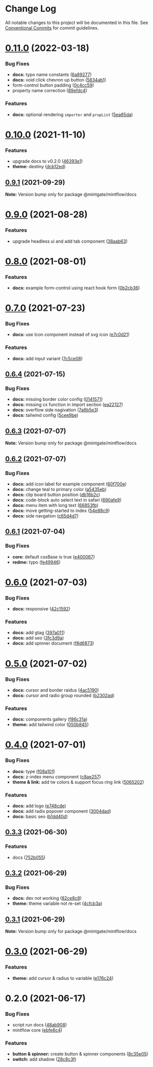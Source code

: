 # Change Log

All notable changes to this project will be documented in this file.
See [Conventional Commits](https://conventionalcommits.org) for commit guidelines.

# [0.11.0](https://github.com/vechai/mintflow/compare/@mintgate/mintflow/docs@0.10.0...@mintgate/mintflow/docs@0.11.0) (2022-03-18)


### Bug Fixes

* **docs:** typo name constants ([6a89277](https://github.com/vechai/mintflow/commit/6a89277ba7587700980f4caaa640d6972349e06f))
* **docs:** void click chevron up button ([5834ab1](https://github.com/vechai/mintflow/commit/5834ab122f2b2171b2cb33b63549976a205f9987))
* form-control button padding ([0c4cc59](https://github.com/vechai/mintflow/commit/0c4cc595045740bef614f5631d9a320b9f9ef8d5))
* property name correction ([89efdc4](https://github.com/vechai/mintflow/commit/89efdc48b13ab928e2ceaa1ad0dd57f8ae1ea72e))


### Features

* **docs:** optional rendering `importer` and `propList` ([5ea65da](https://github.com/vechai/mintflow/commit/5ea65dac6cbd9e5144aaa81030873f28ba82b472))





# [0.10.0](https://github.com/vechai/mintflow/compare/@mintgate/mintflow/docs@0.9.1...@mintgate/mintflow/docs@0.10.0) (2021-11-10)


### Features

* upgrade docs to v0.2.0 ([46393e1](https://github.com/vechai/mintflow/commit/46393e1c7a91b9562b89fe49680f3c3698fb37b9))
* **theme:** destiny ([dcb12ed](https://github.com/vechai/mintflow/commit/dcb12ed6082c9dce591bfbb598d9121ef3ab0821))





## [0.9.1](https://github.com/vechai/mintflow/compare/@mintgate/mintflow/docs@0.9.0...@mintgate/mintflow/docs@0.9.1) (2021-09-29)

**Note:** Version bump only for package @mintgate/mintflow/docs





# [0.9.0](https://github.com/vechai/mintflow/compare/@mintgate/mintflow/docs@0.8.0...@mintgate/mintflow/docs@0.9.0) (2021-08-28)


### Features

* upgrade headless ui and add tab component ([38aab63](https://github.com/vechai/mintflow/commit/38aab6312005938f674c0026d0992c57034b2bfc))





# [0.8.0](https://github.com/vechai/mintflow/compare/@mintgate/mintflow/docs@0.7.0...@mintgate/mintflow/docs@0.8.0) (2021-08-01)


### Features

* **docs:** example form-control using react hook form ([0b2cb36](https://github.com/vechai/mintflow/commit/0b2cb367f4ce39f2e33dc1b26d5e234e9e1e76cd))





# [0.7.0](https://github.com/vechai/mintflow/compare/@mintgate/mintflow/docs@0.6.4...@mintgate/mintflow/docs@0.7.0) (2021-07-23)


### Bug Fixes

* **docs:** use Icon component instead of svg icon ([e7c0d21](https://github.com/vechai/mintflow/commit/e7c0d21d2999338a4e621bdd7d0e80e2ca7ab725))


### Features

* **docs:** add input variant ([7c5ce08](https://github.com/vechai/mintflow/commit/7c5ce08a83c2df3b30f0322a4fd2505b1e704b7e))





## [0.6.4](https://github.com/vechai/mintflow/compare/@mintgate/mintflow/docs@0.6.3...@mintgate/mintflow/docs@0.6.4) (2021-07-15)


### Bug Fixes

* **docs:** missing border color config ([0141571](https://github.com/vechai/mintflow/commit/0141571d396c0a7a422263b979a74e7e8555676e))
* **docs:** missing cx function in import section ([ea22127](https://github.com/vechai/mintflow/commit/ea221279328e0f96fbeefb908a772bf09dfb0140))
* **docs:** overflow side nagivation ([7a6b5e3](https://github.com/vechai/mintflow/commit/7a6b5e3f6021c6140cea10eba3b489ba224045ba))
* **docs:** tailwind config ([5cee9be](https://github.com/vechai/mintflow/commit/5cee9be973ee373f6ac0b88e2a000431bd26b735))





## [0.6.3](https://github.com/vechai/mintflow/compare/@mintgate/mintflow/docs@0.6.2...@mintgate/mintflow/docs@0.6.3) (2021-07-07)

**Note:** Version bump only for package @mintgate/mintflow/docs





## [0.6.2](https://github.com/vechai/mintflow/compare/@mintgate/mintflow/docs@0.6.1...@mintgate/mintflow/docs@0.6.2) (2021-07-07)


### Bug Fixes

* **docs:** add icon label for example component ([60f700e](https://github.com/vechai/mintflow/commit/60f700e93082d491ef8aacd7ca0159288db84ad8))
* **docs:** change teal to primary color ([a5435eb](https://github.com/vechai/mintflow/commit/a5435ebe05c8e91e9edfff68c6c93e83f1d27f05))
* **docs:** clip board button position ([db16b2c](https://github.com/vechai/mintflow/commit/db16b2c05162558f2f4910180cdb9d4589de9b9f))
* **docs:** code-block auto select text in safari ([690afe9](https://github.com/vechai/mintflow/commit/690afe9f4aef8f664360741d5011d8255d171e32))
* **docs:** menu item with long text ([66853fb](https://github.com/vechai/mintflow/commit/66853fb2814a116ca1295499254ce320b6d8a1bd))
* **docs:** move getting-started to index ([54e88c9](https://github.com/vechai/mintflow/commit/54e88c992c2c171aafcd2bedf04ee1acb42ff732))
* **docs:** side navgation ([c65d4d7](https://github.com/vechai/mintflow/commit/c65d4d74519bbd96428a7e85292ab373f309d09b))





## [0.6.1](https://github.com/vechai/mintflow/compare/@mintgate/mintflow/docs@0.6.0...@mintgate/mintflow/docs@0.6.1) (2021-07-04)


### Bug Fixes

* **core:** default cssBase is true ([e400067](https://github.com/vechai/mintflow/commit/e40006768edbcd6a83dab977a937efe35cae05a9))
* **redme:** typo ([fe49946](https://github.com/vechai/mintflow/commit/fe49946f340c9fa5d916eb33192d78ecfbd44c07))





# [0.6.0](https://github.com/vechai/mintflow/compare/@mintgate/mintflow/docs@0.5.0...@mintgate/mintflow/docs@0.6.0) (2021-07-03)


### Bug Fixes

* **docs:** responsive ([42c1592](https://github.com/vechai/mintflow/commit/42c1592df6b0cf45c55d18885b6a9f22d50c722f))


### Features

* **docs:** add gtag ([397a011](https://github.com/vechai/mintflow/commit/397a011c2fc32bb147cf4e813a6cb21d6bc16525))
* **docs:** add seo ([3fc3d9a](https://github.com/vechai/mintflow/commit/3fc3d9aa8786b08c0138091276dc3c15c9e877ba))
* **docs:** add spinner document ([f8d6873](https://github.com/vechai/mintflow/commit/f8d68739d32e854737d86f166a1ea7c3913367ae))





# [0.5.0](https://github.com/vechai/mintflow/compare/@mintgate/mintflow/docs@0.4.0...@mintgate/mintflow/docs@0.5.0) (2021-07-02)


### Bug Fixes

* **docs:** cursor and border raidus ([4ac5190](https://github.com/vechai/mintflow/commit/4ac5190ed830c92e2feea28aa0e4b536eea1cec6))
* **docs:** cursor and radio group rounded ([b2302ad](https://github.com/vechai/mintflow/commit/b2302ad2c2ea77d03df4f93d8a235a66c52f9fe2))


### Features

* **docs:** components gallery ([f86c31a](https://github.com/vechai/mintflow/commit/f86c31ab0c2e0b8be952748d0eb4d51d5049c02e))
* **theme:** add tailwind color ([050b845](https://github.com/vechai/mintflow/commit/050b845bf6dc4d5c999d212ce69378e389a49a74))





# [0.4.0](https://github.com/vechai/mintflow/compare/@mintgate/mintflow/docs@0.3.3...@mintgate/mintflow/docs@0.4.0) (2021-07-01)


### Bug Fixes

* **docs:** type ([f08a101](https://github.com/vechai/mintflow/commit/f08a1013d91b4b0cba40161f3af3800888097a3a))
* **docs:** z-index menu component ([c8ae257](https://github.com/vechai/mintflow/commit/c8ae257479c302d00e0fa7376684003c00dba30e))
* **theme & link:** add tw colors & support focus ring link ([5065202](https://github.com/vechai/mintflow/commit/5065202c07616ad1b69e0b07f9391e395e55f409))


### Features

* **docs:** add logo ([e748cde](https://github.com/vechai/mintflow/commit/e748cdea8c076add396f43a61c2b2f20dda73745))
* **docs:** add radix popover component ([3004dad](https://github.com/vechai/mintflow/commit/3004dad509cbf3519817f97fdb76b7843242c3b1))
* **docs:** basic seo ([b1dd40d](https://github.com/vechai/mintflow/commit/b1dd40d1d58228d6ccc3e433404f0616429fd269))





## [0.3.3](https://github.com/vechai/mintflow/compare/@mintgate/mintflow/docs@0.3.2...@mintgate/mintflow/docs@0.3.3) (2021-06-30)


### Features

* docs ([752b055](https://github.com/vechai/mintflow/commit/752b055c0041b8762630cd0b5eef695fcad6a887))





## [0.3.2](https://github.com/vechai/mintflow/compare/@mintgate/mintflow/docs@0.3.1...@mintgate/mintflow/docs@0.3.2) (2021-06-29)


### Bug Fixes

* **docs:** dev not working ([82ce8c8](https://github.com/vechai/mintflow/commit/82ce8c8f5253a44d1a936491f1c62d7375d9e2da))
* **theme:** theme variable not re-set ([4cfcb3a](https://github.com/vechai/mintflow/commit/4cfcb3ab9c674f958af6b272a9390b750b0564b1))





## [0.3.1](https://github.com/vechai/mintflow/compare/@mintgate/mintflow/docs@0.3.0...@mintgate/mintflow/docs@0.3.1) (2021-06-29)

**Note:** Version bump only for package @mintgate/mintflow/docs





# [0.3.0](https://github.com/vechai/mintflow/compare/@mintgate/mintflow/docs@0.2.0...@mintgate/mintflow/docs@0.3.0) (2021-06-29)


### Features

* **theme:** add cursor & radius to variable ([e176c24](https://github.com/vechai/mintflow/commit/e176c24def39299f62b6352183c174d1f3a1bc69))





# 0.2.0 (2021-06-17)


### Bug Fixes

* script run docs ([48ab908](https://github.com/vechai/mintflow/commit/48ab9080c88d398903815e7fbe172ad87f68d35a))
* mintflow core ([ebfe6c4](https://github.com/vechai/mintflow/commit/ebfe6c4e85354ceb73d38fa0c1768c2e678f257d))


### Features

* **button & spinner:** create button & spinner components ([8c35e05](https://github.com/vechai/mintflow/commit/8c35e05965c805e696b81c81bcd49ad36042d04c))
* **switch:** add shadow ([28c8c3f](https://github.com/vechai/mintflow/commit/28c8c3f8121476ba9e8582dc107a02aabce6869b))

